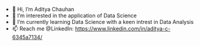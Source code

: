 - 👋 Hi, I’m Aditya Chauhan
- 👀 I’m interested in the application of Data Science
- 🌱 I’m currently learning Data Science with a keen intrest in Data Analysis
- 📫 Reach me @LinkedIn: https://www.linkedin.com/in/aditya-c-6345a7134/
